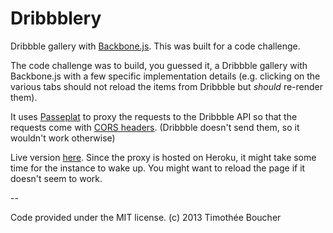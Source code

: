 Dribbblery
==========

Dribbble gallery with [Backbone.js](http://backbonejs.org). This was built for a
code challenge.

The code challenge was to build, you guessed it, a Dribbble gallery with
Backbone.js with a few specific implementation details (e.g. clicking on the
various tabs should not reload the items from Dribbble but *should* re-render
them).

It uses [Passeplat](https://github.com/Timothee/Passeplat) to proxy the requests
to the Dribbble API so that the requests come with [CORS headers](http://www.w3.org/TR/cors/).
(Dribbble doesn't send them, so it wouldn't work otherwise)

Live version [here](http://timothee.github.com/Dribbblery/). Since the proxy
is hosted on Heroku, it might take some time for the instance to wake up.
You might want to reload the page if it doesn't seem to work.

--

Code provided under the MIT license.
(c) 2013 Timothée Boucher
